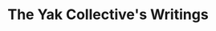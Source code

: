 # The Yak Collective's Writings

<!-- ----------------------------------------------------- -->
<!-- DO NOT REMOVE THIS LINE! DO NOT EDIT BELOW THIS LINE! -->
<!-- ----------------------------------------------------- -->

